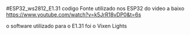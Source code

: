#ESP32_ws2812_E1.31
codigo Fonte utilizado nos ESP32 do video a baixo 
https://www.youtube.com/watch?v=k5JrR18vDP0&t=6s


o software utilizado para o E1.31 foi o Vixen Lights 